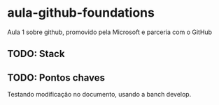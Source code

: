 # aula-github-foundations

Aula 1 sobre github, promovido pela Microsoft e parceria com o GitHub


## TODO: Stack

## TODO: Pontos chaves

Testando modificação no documento, usando a banch develop.
